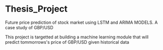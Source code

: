 # Thesis_Project
Future price prediction of stock market using LSTM and ARIMA MODELS. A case study of GBP/USD

This project is targetted at building a machine learning module that will predict tommorrows's price of GBP/USD given historical data
